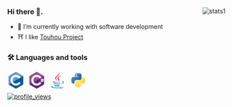 <div class=stats>
    <img
     alt=stats1
     align=right
     style="object-fit: none; object-position: 0 -50px;"
     src=https://github-readme-stats.vercel.app/api?username=JoaoCamo&count_private=true&show_icons=true&theme=tokyonight>
  <h3>Hi there 🤗.</a></h3>
  <ul>
    <li>🔭 I’m currently working with software development</li>
    <li>⛩️ I like <a href="https://en.touhouwiki.net">Touhou Project</a></li>
  </ul>
</div>

### :hammer_and_wrench: Languages and tools
<div>
  <img src="https://github.com/devicons/devicon/blob/master/icons/c/c-original.svg" title="C" **alt="C" witdh="40" height="40" />&nbsp;
  <img src="https://github.com/devicons/devicon/blob/master/icons/csharp/csharp-original.svg" title="C#" **alt="C#" witdh="40" height="40" />&nbsp;
  <img src="https://github.com/devicons/devicon/blob/master/icons/java/java-original.svg" title="Java" **alt="Java" witdh="40" height="40" />&nbsp;
  <img src="https://github.com/devicons/devicon/blob/master/icons/python/python-original.svg" title="Python" **alt="Python" witdh="40" height="40" />&nbsp;
</div>

<div class=badges align=left>
    <a href=https://github.com/JoaoCamo>
      <img
       alt=profile_views
       align=center
       style="margin-right: 20px; margin-bottom: -10px"
       src=https://komarev.com/ghpvc/?username=JoaoCamo&style=flat&color=blue>
    </a> 
</div>
